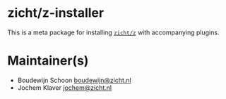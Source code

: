 # zicht/z-installer
This is a meta package for installing [`zicht/z`](https://github.com/zicht/z)
with accompanying plugins.

# Maintainer(s)
* Boudewijn Schoon <boudewijn@zicht.nl>
* Jochem Klaver <jochem@zicht.nl>
